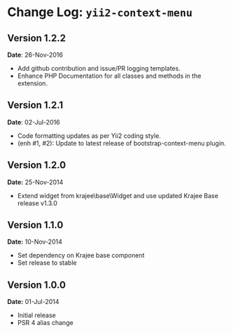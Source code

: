 Change Log: `yii2-context-menu`
===============================

## Version 1.2.2

**Date**: 26-Nov-2016

- Add github contribution and issue/PR logging templates.
- Enhance PHP Documentation for all classes and methods in the extension.

## Version 1.2.1

**Date**: 02-Jul-2016

- Code formatting updates as per Yii2 coding style.
- (enh #1, #2): Update to latest release of bootstrap-context-menu plugin.

## Version 1.2.0

**Date:** 25-Nov-2014

- Extend widget from krajee\base\Widget and use updated Krajee Base release v1.3.0

## Version 1.1.0

**Date:** 10-Nov-2014

- Set dependency on Krajee base component
- Set release to stable


## Version 1.0.0

**Date:** 01-Jul-2014

- Initial release
- PSR 4 alias change